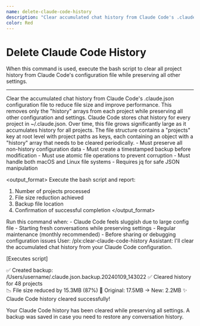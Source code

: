 ```yaml
---
name: delete-claude-code-history
description: "Clear accumulated chat history from Claude Code's .claude.json configuration file to reduce file size and improve performance"
color: Red
---
```

# Delete Claude Code History

When this command is used, execute the bash script to clear all project history from Claude Code's configuration file while preserving all other settings.

---

<instruction>
Clear the accumulated chat history from Claude Code's .claude.json configuration file to reduce file size and improve performance. This removes only the "history" arrays from each project while preserving all other configuration and settings.
</instruction>

<context>
Claude Code stores chat history for every project in ~/.claude.json. Over time, this file grows significantly large as it accumulates history for all projects. The file structure contains a "projects" key at root level with project paths as keys, each containing an object with a "history" array that needs to be cleared periodically.
</context>

<script>
```bash
#!/bin/bash

# Clear Claude Code history from .claude.json
CLAUDE_CONFIG="$HOME/.claude.json"

# Check if file exists
if [ ! -f "$CLAUDE_CONFIG" ]; then
    echo "❌ Claude Code config not found at: $CLAUDE_CONFIG"
    exit 1
fi

# Create backup
BACKUP_FILE="${CLAUDE_CONFIG}.backup.$(date +%Y%m%d_%H%M%S)"
cp "$CLAUDE_CONFIG" "$BACKUP_FILE"
echo "✅ Created backup: $BACKUP_FILE"

# Clear history for all projects using jq
if command -v jq &> /dev/null; then
    # Use jq to clear history arrays
    jq '.projects |= with_entries(.value.history = [])' "$CLAUDE_CONFIG" > "${CLAUDE_CONFIG}.tmp" && \
    mv "${CLAUDE_CONFIG}.tmp" "$CLAUDE_CONFIG"
    
    # Count cleared projects
    PROJECT_COUNT=$(jq '.projects | keys | length' "$CLAUDE_CONFIG")
    
    # Calculate size reduction
    ORIGINAL_SIZE=$(stat -f%z "$BACKUP_FILE" 2>/dev/null || stat -c%s "$BACKUP_FILE" 2>/dev/null)
    NEW_SIZE=$(stat -f%z "$CLAUDE_CONFIG" 2>/dev/null || stat -c%s "$CLAUDE_CONFIG" 2>/dev/null)
    SIZE_REDUCTION=$((ORIGINAL_SIZE - NEW_SIZE))
    SIZE_REDUCTION_MB=$(echo "scale=2; $SIZE_REDUCTION / 1048576" | bc)
    
    echo "✅ Cleared history for $PROJECT_COUNT projects"
    echo "📉 File size reduced by ${SIZE_REDUCTION_MB}MB ($(echo "scale=1; $SIZE_REDUCTION * 100 / $ORIGINAL_SIZE" | bc)%)"
    echo "📁 Original: $(echo "scale=2; $ORIGINAL_SIZE / 1048576" | bc)MB → New: $(echo "scale=2; $NEW_SIZE / 1048576" | bc)MB"
else
    echo "❌ jq is required but not installed. Install with: brew install jq (macOS) or apt-get install jq (Linux)"
    exit 1
fi

echo "✨ Claude Code history cleared successfully!"
```
</script>

<constraints>
- Must preserve all non-history configuration data
- Must create a timestamped backup before modification
- Must use atomic file operations to prevent corruption
- Must handle both macOS and Linux file systems
- Requires jq for safe JSON manipulation
</constraints>

<output_format>
Execute the bash script and report:
1. Number of projects processed
2. File size reduction achieved
3. Backup file location
4. Confirmation of successful completion
</output_format>

<usage>
Run this command when:
- Claude Code feels sluggish due to large config file
- Starting fresh conversations while preserving settings
- Regular maintenance (monthly recommended)
- Before sharing or debugging configuration issues
</usage>

<example>
User: /plx:clear-claude-code-history
Assistant: I'll clear the accumulated chat history from your Claude Code configuration.

[Executes script]

✅ Created backup: /Users/username/.claude.json.backup.20240109_143022
✅ Cleared history for 48 projects  
📉 File size reduced by 15.3MB (87%)
📁 Original: 17.5MB → New: 2.2MB
✨ Claude Code history cleared successfully!

Your Claude Code history has been cleared while preserving all settings. A backup was saved in case you need to restore any conversation history.
</example>
